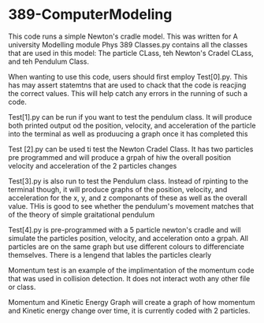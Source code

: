 # 389-ComputerModeling
 This code runs a simple Newton's cradle model. This was written for A university Modelling module Phys 389
 Classes.py contains all the classes that are used in this model: The particle CLass, teh Newton's Cradel CLass, and teh Pendulum Class.

 When wanting to use this code, users should first employ Test[0].py. This has may assert statemtns that are used to chack that the code is reacjing the correct values. This will help catch any errors in the running of such a code.

 Test[1].py can be run if you want to test the pendulum class. It will produce both printed output od the position, velocity, and acceleration of the particle into the terminal as well as produucing a graph once it has completed this

Test [2].py can be used ti test the Newton Cradel Class. It has two particles pre programmed and will produce a grpah of hiw the overall position velocity and acceleration of the 2 particles changes

 Test[3].py is also run to test the Pendulum class. Instead of rpinting to the terminal though, it will produce graphs of the position, velocity, and acceleration for the x, y, and z componants of these as well as the overall value. THis is good to see whether the pendulum's movement matches that of the theory of simple graitational pendulum

 Test[4].py is pre-programmed with a 5 particle newton's cradle and will simulate the particles position, velocity, and acceleration onto a grpah. All particles are on the same graph but use different colours to differenciate themselves. There is a lengend that lables the particles clearly

 Momentum test is an example of the implimentation of the momentum code that was used in collision detection. It does not interact woth any other file or class.

 Momentum and Kinetic Energy Graph will create a graph of how momentum and Kinetic energy change over time, it is currently coded with 2 particles.